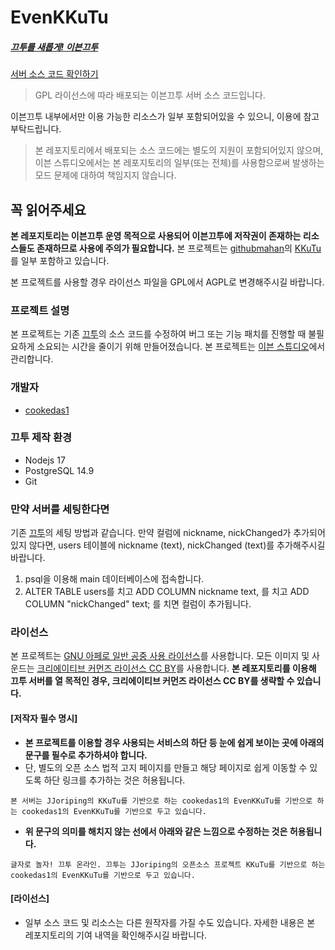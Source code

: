 # EvenKKuTu
##### [끄투를 새롭게! 이븐끄투](https://evenkkutu.kro.kr)
[서버 소스 코드 확인하기](https://github.com/cookedas1/EvenKKuTu)
> GPL 라이선스에 따라 배포되는 이븐끄투 서버 소스 코드입니다.
>
이븐끄투 내부에서만 이용 가능한 리소스가 일부 포함되어있을 수 있으니, 이용에 참고 부탁드립니다.
>
> 본 레포지토리에서 배포되는 소스 코드에는 별도의 지원이 포함되어있지 않으며, 이븐 스튜디오에서는 본 레포지토리의 일부(또는 전체)를 사용함으로써 발생하는 모드 문제에 대하여 책임지지 않습니다.

## 꼭 읽어주세요
**본 레포지토리는 이븐끄투 운영 목적으로 사용되어 이븐끄투에 저작권이 존재하는 리소스들도 존재하므로 사용에 주의가 필요합니다.**
본 프로젝트는 [githubmahan](https://github.com/githubmahan)의 [KKuTu](https://github.com/githubmahan/KKuTu)를 일부 포함하고 있습니다.

본 프로젝트를 사용할 경우 라이선스 파일을 GPL에서 AGPL로 변경해주시길 바랍니다.

### 프로젝트 설명
본 프로젝트는 기존 [끄투](https://github.com/JJoriping/KKuTu)의 소스 코드를 수정하여 버그 또는 기능 패치를 진행할 때 불필요하게 소요되는 시간을 줄이기 위해 만들어졌습니다.
본 프로젝트는 [이븐 스튜디오](https://discord.gg/yZxtFceAW6)에서 관리합니다.

### 개발자
- [cookedas1](https://github.com/cookedas1)

### 끄투 제작 환경
- Nodejs 17
- PostgreSQL 14.9
- Git

### 만약 서버를 세팅한다면
기존 [끄투](https://github.com/JJoriping/KKuTu)의 세팅 방법과 같습니다. 만약 컬럼에 nickname, nickChanged가 추가되어있지 않다면, users 테이블에 nickname (text), nickChanged (text)를 추가해주시길 바랍니다.

1. psql을 이용해 main 데이터베이스에 접속합니다.
2. ALTER TABLE users를 치고 ADD COLUMN nickname text, 를 치고 ADD COLUMN "nickChanged" text; 를 치면 컬럼이 추가됩니다.

### 라이선스
본 프로젝트는 [GNU 아페로 일반 공중 사용 라이선스](https://github.com/cookedas1/EvenKKuTu/blob/master/LICENSE)를 사용합니다.
모든 이미지 및 사운드는 [크리에이티브 커먼즈 라이선스 CC BY](https://creativecommons.org/licenses/by/4.0)를 사용합니다.
**본 레포지토리를 이용해 끄투 서버를 열 목적인 경우, 크리에이티브 커먼즈 라이선스 CC BY를 생략할 수 있습니다.**

#### [저작자 필수 명시]
* **본 프로젝트를 이용할 경우 사용되는 서비스의 하단 등 눈에 쉽게 보이는 곳에 아래의 문구를 필수로 추가하셔야 합니다.**
 * 단, 별도의 오픈 소스 법적 고지 페이지를 만들고 해당 페이지로 쉽게 이동할 수 있도록 하단 링크를 추가하는 것은 허용됩니다.

```
본 서버는 JJoriping의 KKuTu를 기반으로 하는 cookedas1의 EvenKKuTu를 기반으로 하는 cookedas1의 EvenKKuTu를 기반으로 두고 있습니다.
```

* **위 문구의 의미를 해치지 않는 선에서 아래와 같은 느낌으로 수정하는 것은 허용됩니다.**
```
글자로 놀자! 끄투 온라인. 끄투는 JJoriping의 오픈소스 프로젝트 KKuTu를 기반으로 하는 cookedas1의 EvenKKuTu를 기반으로 두고 있습니다.
```

#### [라이선스]
* 일부 소스 코드 및 리소스는 다른 원작자를 가질 수도 있습니다. 자세한 내용은 본 레포지토리의 기여 내역을 확인해주시길 바랍니다.